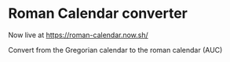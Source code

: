 # Roman Calendar converter

Now live at https://roman-calendar.now.sh/

Convert from the Gregorian calendar to the roman calendar (AUC)